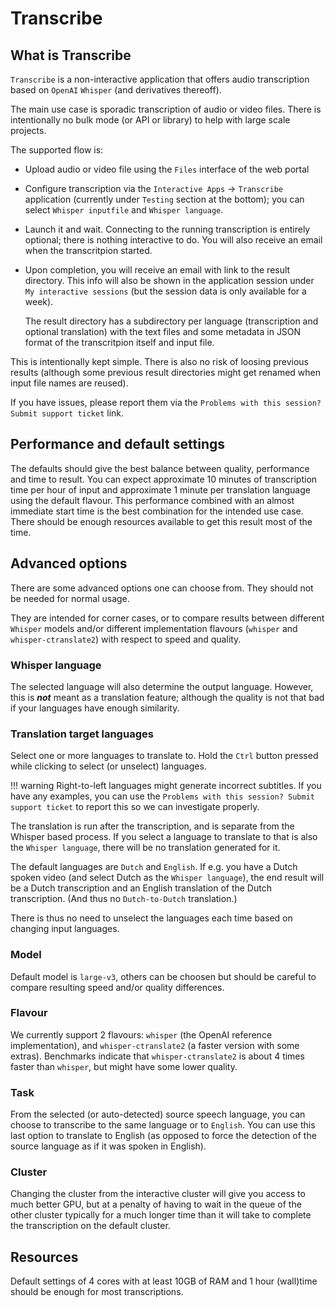 # Transcribe

## What is Transcribe

`Transcribe` is a non-interactive application that offers audio transcription based on `OpenAI` `Whisper` (and derivatives thereoff).

The main use case is sporadic transcription of audio or video files. There is intentionally no bulk mode (or API or library)
to help with large scale projects.

The supported flow is:

- Upload audio or video file using the `Files` interface of the web portal

- Configure transcription via the `Interactive Apps` -> `Transcribe` application (currently under `Testing` section at the bottom);
  you can select `Whisper inputfile` and `Whisper language`.

- Launch it and wait. Connecting to the running transcription is entirely optional; there is nothing interactive to do.
  You will also receive an email when the transcritpion started.

- Upon completion, you will receive an email with link to the result directory. This info will also be shown in the application session under
  `My interactive sessions` (but the session data is only available for a week).

  The result directory has a subdirectory per language (transcription and optional translation)
  with the text files and some metadata in JSON format of the transcritpion itself and input file.


This is intentionally kept simple. There is also no risk of loosing previous results
(although some previous result directories might get renamed when input file names are reused).


If you have issues, please report them via the `Problems with this session? Submit support ticket` link.


## Performance and default settings

The defaults should give the best balance between quality, performance and time to result.
You can expect approximate 10 minutes of transcription time per hour of input and
approximate 1 minute per translation language using the default flavour.
This performance combined with an almost immediate start time is the best combination for the intended use case.
There should be enough resources available to get this result most of the time.

## Advanced options

There are some advanced options one can choose from. They should not be needed for normal usage.

They are intended for corner cases, or to compare results between different `Whisper` models and/or different implementation flavours
(`whisper` and `whisper-ctranslate2`) with respect to speed and quality.

### Whisper language

The selected language will also determine the output language. However, this is ***not*** meant as a translation feature;
although the quality is not that bad if your languages have enough similarity.

### Translation target languages

Select one or more languages to translate to. Hold the `Ctrl` button pressed while clicking to select (or unselect) languages.

!!! warning
    Right-to-left languages might generate incorrect subtitles. If you have any examples, you can use the
    `Problems with this session? Submit support ticket` to report this so we can investigate properly.

The translation is run after the transcription, and is separate from the Whisper based process.
If you select a language to translate to that is also the `Whisper language`, there will be no translation generated for it.

The default languages are `Dutch` and `English`.  If e.g. you have a Dutch spoken video (and select Dutch as the `Whisper language`),
the end result will be a Dutch transcription and an English translation of the Dutch transcription. (And thus no `Dutch-to-Dutch` translation.)

There is thus no need to unselect the languages each time based on changing input languages.

### Model

Default model is `large-v3`, others can be choosen but should be careful to compare resulting speed and/or quality differences.

### Flavour

We currently support 2 flavours: `whisper` (the OpenAI reference implementation), and `whisper-ctranslate2`
(a faster version with some extras). Benchmarks indicate that `whisper-ctranslate2` is about 4 times faster than `whisper`,
but might have some lower quality.

### Task

From the selected (or auto-detected) source speech language, you can choose to transcribe to the same language or to `English`.
You can use this last option to translate to English (as opposed to force the detection of the source language as if it was spoken in English).

### Cluster

Changing the cluster from the interactive cluster will give you access to much better GPU,
but at a penalty of having to wait in the queue of the other cluster typically for a much longer time
than it will take to complete the transcription on the default cluster.

## Resources

Default settings of 4 cores with at least 10GB of RAM and 1 hour (wall)time should be enough for most transcriptions.
